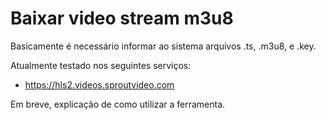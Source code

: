 # Baixar video stream m3u8
Basicamente é necessário informar ao sistema arquivos .ts, .m3u8, e .key.

Atualmente testado nos seguintes serviços:
- https://hls2.videos.sproutvideo.com


Em breve, explicação de como utilizar a ferramenta.